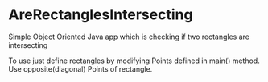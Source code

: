 # AreRectanglesIntersecting

Simple Object Oriented Java app which is checking if two rectangles are intersecting

To use just define rectangles by modifying Points defined in main() method. 
Use opposite(diagonal) Points of rectangle.

